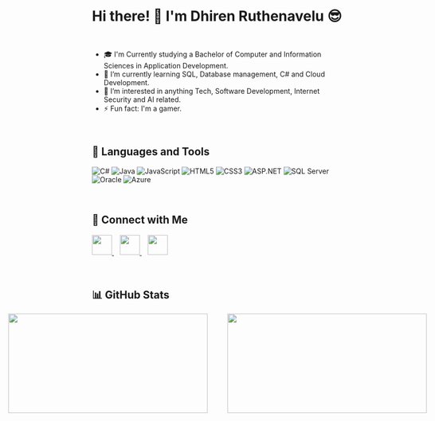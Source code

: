 # Hi there! 👋 I'm Dhiren Ruthenavelu 😎
<br>

- 🎓 I'm Currently studying a Bachelor of Computer and Information Sciences in Application Development.
- 🌱 I’m currently learning SQL, Database management, C# and Cloud Development.
- 👀 I’m interested in anything Tech, Software Development, Internet Security and AI related.
- ⚡ Fun fact: I'm a gamer.
<br>

## 🚀 Languages and Tools

![C#](https://img.shields.io/badge/C%23-239120?style=for-the-badge&logo=csharp&logoColor=white)
![Java](https://img.shields.io/badge/Java-007396?style=for-the-badge&logo=java&logoColor=white)
![JavaScript](https://img.shields.io/badge/JavaScript-F7DF1E?style=for-the-badge&logo=javascript&logoColor=black)
![HTML5](https://img.shields.io/badge/HTML5-E34F26?style=for-the-badge&logo=html5&logoColor=white)
![CSS3](https://img.shields.io/badge/CSS3-1572B6?style=for-the-badge&logo=css3&logoColor=white)
![ASP.NET](https://img.shields.io/badge/ASP.NET-5C2D91?style=for-the-badge&logo=dotnet&logoColor=white)
![SQL Server](https://img.shields.io/badge/SQL%20Server-CC2927?style=for-the-badge&logo=microsoftsqlserver&logoColor=white)
![Oracle](https://img.shields.io/badge/Oracle-F80000?style=for-the-badge&logo=oracle&logoColor=white)
![Azure](https://img.shields.io/badge/Azure-0078D4?style=for-the-badge&logo=microsoftazure&logoColor=white)

<br>

## 🔗 Connect with Me

<a href="https://www.linkedin.com/in/dhirenruthenavelu/" target="_blank">
    <img src="https://cdn.jsdelivr.net/gh/devicons/devicon/icons/linkedin/linkedin-original.svg" width="40px"/>
</a> &nbsp;&nbsp;
<a href="https://github.com/DhirenRuthenavelu" target="_blank">
    <img src="https://cdn.jsdelivr.net/gh/devicons/devicon/icons/github/github-original.svg" width="40px"/>
</a> &nbsp;&nbsp;
<a href="mailto:ruthenavelu415@gmail.com">
    <img src="https://upload.wikimedia.org/wikipedia/commons/7/7e/Gmail_icon_%282020%29.svg" width="40px"/>
</a>

<br>
<br>
<br>

## 📊 GitHub Stats

<div style="display: flex; justify-content: center; gap: 40px;">
  <img src="https://github-readme-stats.vercel.app/api?username=MCCLUCKY415&show_icons=true&theme=radical" width="400px" height="200px"/>
  <img src="https://github-readme-stats.vercel.app/api/top-langs/?username=MCCLUCKY415&layout=compact&theme=radical" width="400px" height="200px"/>
</div>




